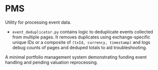 # PMS

Utility for processing event data.

- `event_deduplicator.py` contains logic to deduplicate events collected from
  multiple pages. It removes duplicates using exchange-specific unique IDs or
  a composite of `(txId, currency, timestamp)` and logs debug counts of pages
  and deduped totals to aid troubleshooting.

A minimal portfolio management system demonstrating funding event handling
and pending valuation reprocessing.

